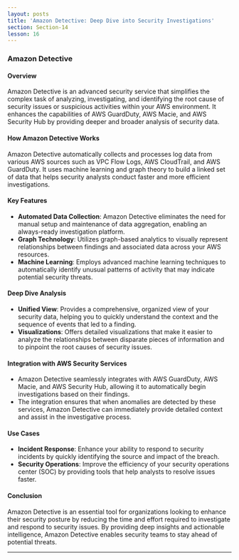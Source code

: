 ```yaml
---
layout: posts
title: 'Amazon Detective: Deep Dive into Security Investigations'
section: Section-14
lesson: 16
---
```


### Amazon Detective

#### Overview

Amazon Detective is an advanced security service that simplifies the complex task of analyzing, investigating, and identifying the root cause of security issues or suspicious activities within your AWS environment. It enhances the capabilities of AWS GuardDuty, AWS Macie, and AWS Security Hub by providing deeper and broader analysis of security data.

<!-- pagebreak -->

#### How Amazon Detective Works

Amazon Detective automatically collects and processes log data from various AWS sources such as VPC Flow Logs, AWS CloudTrail, and AWS GuardDuty. It uses machine learning and graph theory to build a linked set of data that helps security analysts conduct faster and more efficient investigations.

<!-- pagebreak -->

#### Key Features

- **Automated Data Collection**: Amazon Detective eliminates the need for manual setup and maintenance of data aggregation, enabling an always-ready investigation platform.
- **Graph Technology**: Utilizes graph-based analytics to visually represent relationships between findings and associated data across your AWS resources.
- **Machine Learning**: Employs advanced machine learning techniques to automatically identify unusual patterns of activity that may indicate potential security threats.
<!-- pagebreak -->

#### Deep Dive Analysis

- **Unified View**: Provides a comprehensive, organized view of your security data, helping you to quickly understand the context and the sequence of events that led to a finding.
- **Visualizations**: Offers detailed visualizations that make it easier to analyze the relationships between disparate pieces of information and to pinpoint the root causes of security issues.
<!-- pagebreak -->

#### Integration with AWS Security Services

- Amazon Detective seamlessly integrates with AWS GuardDuty, AWS Macie, and AWS Security Hub, allowing it to automatically begin investigations based on their findings.
- The integration ensures that when anomalies are detected by these services, Amazon Detective can immediately provide detailed context and assist in the investigative process.
<!-- pagebreak -->

#### Use Cases

- **Incident Response**: Enhance your ability to respond to security incidents by quickly identifying the source and impact of the breach.
- **Security Operations**: Improve the efficiency of your security operations center (SOC) by providing tools that help analysts to resolve issues faster.
<!-- pagebreak -->

#### Conclusion

Amazon Detective is an essential tool for organizations looking to enhance their security posture by reducing the time and effort required to investigate and respond to security issues. By providing deep insights and actionable intelligence, Amazon Detective enables security teams to stay ahead of potential threats.

---
